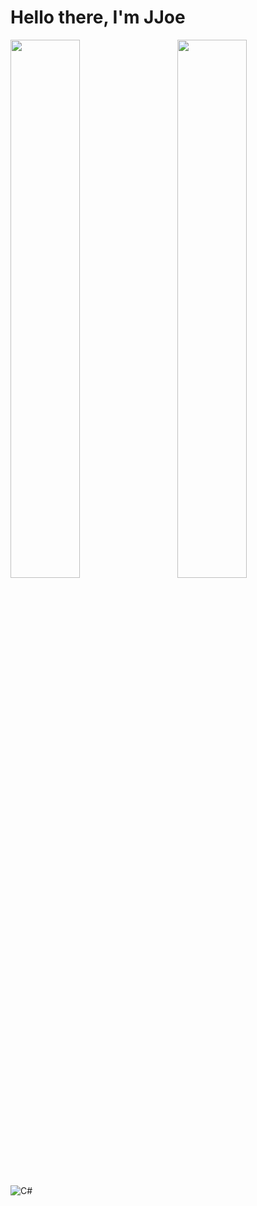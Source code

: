 # Hello there, I'm JJoe

<img align="left" width="47%" src="https://github-readme-stats.vercel.app/api?username=jona939s&show_icons=true&theme=gruvbox" />

<img align="right" width="47%" src="https://github-readme-stats.vercel.app/api/top-langs/?username=jona939s&layout=compact" />

<img alt="C#" src="https://img.shields.io/badge/c%23-%233239120.svg?style=for-the-badge&logo=c-sharp&logoColor=white" />
